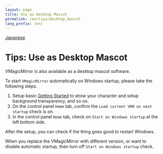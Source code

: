 ```yaml
---
layout: page
title: Use as Desktop Mascot
permalink: /en/tips/desktop_mascot
lang_prefix: /en/
---
```


[Japanese](../../tips/desktop_mascot)

# Tips: Use as Desktop Mascot

VMagicMirror is also available as a desktop mascot software.

To start `VMagicMirror` automatically on Windows startup, please take the following steps.

1. Setup basic [Getting Started](../get_started) to show your character and setup background transparency, and so on.
2. On the control panel `Home` tab, confirm the `Load current VRM on next startup` check is on.
3. In the control panel `Home` tab, check on `Start on Windows startup` at the left bottom side. 

After the setup, you can check if the thing goes good to restart Windows.

When you replace the VMagicMirror with different version, or want to disable automatic startup, then turn off `Start on Windows startup` check.
